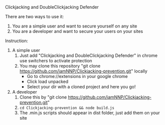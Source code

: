 Clickjacking and DoubleClickjacking Defender

There are two ways to use it:
1. You are a simple user and want to secure yourself on any site
2. You are a developer and want to secure your users on your sites

Instruction: 
1. A simple user
    1) Just add "Clickjacking and DoubleClickjacking Defender" in chrome use switchers to activate protection
    2) You may clone this repository "git clone https://github.com/iamNNP/Clickjacking-prevention.git" locally
        - Go to chrome://extensions in your google chrome
        - Click load unpacked
        - Select your dir with a cloned project and here you go!
2. A developer
    1) Clone this by "git clone https://github.com/iamNNP/Clickjacking-prevention.git"
    2) ```cd Clickjacking-prevention && node build.js```
    3) The .min.js scripts should appear in dist folder, just add them on your site